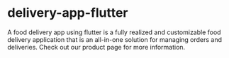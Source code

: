 # delivery-app-flutter
A food delivery app using flutter is a fully realized and customizable food delivery application that is an all-in-one solution for managing orders and deliveries. Check out our product page for more information.
